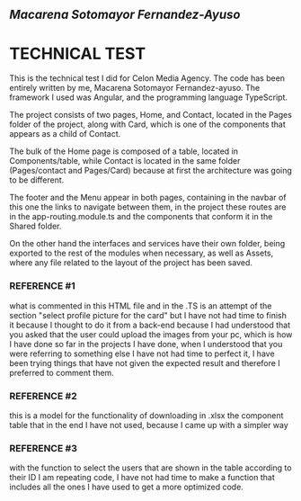 
## *Macarena Sotomayor Fernandez-Ayuso*

# **TECHNICAL TEST**



This is the technical test I did for Celon Media Agency. The code has been entirely written by me, Macarena Sotomayor Fernandez-ayuso. The framework I used was Angular, and the programming language TypeScript. 

The project consists of two pages, Home, and Contact, located in the Pages folder of the project, along with Card, which is one of the components that appears as a child of Contact. 

The bulk of the Home page is composed of a table, located in Components/table, while Contact is located in the same folder (Pages/contact and Pages/Card) because at first the architecture was going to be different. 

The footer and the Menu appear in both pages, containing in the navbar of this one the links to navigate between them, in the project these routes are in the app-routing.module.ts and the components that conform it in the Shared folder.

On the other hand the interfaces and services have their own folder, being exported to the rest of the modules when necessary, as well as Assets, where any file related to the layout of the project has been saved. 

### REFERENCE #1

what is commented in this HTML file and in the .TS is an attempt of the section "select profile picture for the card" but I have not had time to finish it because I thought to do it from a back-end because I had understood that you asked that the user could upload the images from your pc, which is how I have done so far in the projects I have done, when I understood that you were referring to something else I have not had time to perfect it, I have been trying things that have not given the expected result and therefore I preferred to comment them.

### REFERENCE #2

this is a model for the functionality of downloading in .xlsx the component table that in the end I have not used, because I came up with a simpler way

### REFERENCE #3

with the function to select the users that are shown in the table according to their ID I am repeating code, I have not had time to make a function that includes all the ones I have used to get a more optimized code.







